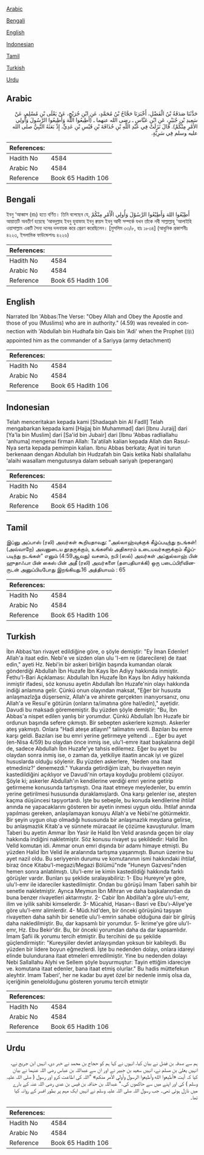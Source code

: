 [Arabic](#arabic)

[Bengali](#bengali)

[English](#english)

[Indonesian](#indonesian)

[Tamil](#tamil)

[Turkish](#turkish)

[Urdu](#urdu)

## Arabic


<div dir="rtl" lang="ar" style={{fontSize:'larger',backgroundColor:'#f8f9fa',padding:20}}>
حَدَّثَنَا صَدَقَةُ بْنُ الْفَضْلِ، أَخْبَرَنَا حَجَّاجُ بْنُ مُحَمَّدٍ، عَنِ ابْنِ جُرَيْجٍ، عَنْ يَعْلَى بْنِ مُسْلِمٍ، عَنْ سَعِيدِ بْنِ جُبَيْرٍ، عَنِ ابْنِ عَبَّاسٍ ـ رضى الله عنهما ـ ‏(‏أَطِيعُوا اللَّهَ وَأَطِيعُوا الرَّسُولَ وَأُولِي الأَمْرِ مِنْكُمْ‏)‏‏.‏ قَالَ نَزَلَتْ فِي عَبْدِ اللَّهِ بْنِ حُذَافَةَ بْنِ قَيْسِ بْنِ عَدِيٍّ، إِذْ بَعَثَهُ النَّبِيُّ صلى الله عليه وسلم فِي سَرِيَّةٍ‏.‏
</div>
<div style={{backgroundColor:'#f8f9fa',padding:20, marginBottom: 10}}><table> <thead> <tr> <th>References:</th> <th></th> </tr> </thead> <tbody><tr><td>Hadith No</td><td>4584</td></tr><tr><td>Arabic No</td><td>4584</td></tr><tr><td>Reference</td><td>Book 65 Hadith 106</td></tr></tbody></table></div>

## Bengali


<div dir="ltr" lang="bn" style={{fontSize:'larger',backgroundColor:'#f8f9fa',padding:20}}>
ইবনু ‘আব্বাস (রাঃ) হতে বর্ণিত। তিনি বলেছেন যে, أَطِيْعُوا اللهَ وَأَطِيْعُوا الرَّسُوْلَ وَأُولِي الْأَمْرِ مِنْكُمْ আয়াতটি অবতীর্ণ হয়েছে ‘আবদুল্লাহ ইবনু হুযাফাহ ইবনু ক্বায়স ইবনু আদী সম্পর্কে যখন তাঁকে নবী সাল্লাল্লাহু ‘আলাইহি ওয়াসাল্লাম একটি সৈন্য দলের দলনায়ক করে প্রেরণ করেছিলেন। [মুসলিম ৩৩/৮, হাঃ ১৮৩৪] (আধুনিক প্রকাশনীঃ ৪২২৩, ইসলামিক ফাউন্ডেশনঃ ৪২২৬)
</div>
<div style={{backgroundColor:'#f8f9fa',padding:20, marginBottom: 10}}><table> <thead> <tr> <th>References:</th> <th></th> </tr> </thead> <tbody><tr><td>Hadith No</td><td>4584</td></tr><tr><td>Arabic No</td><td>4584</td></tr><tr><td>Reference</td><td>Book 65 Hadith 106</td></tr></tbody></table></div>

## English


<div dir="ltr" lang="en" style={{fontSize:'larger',backgroundColor:'#f8f9fa',padding:20}}>
Narrated Ibn 'Abbas:The Verse: "Obey Allah and Obey the Apostle and those of you (Muslims) who are in authority." (4.59) was revealed in connection with 'Abdullah bin Hudhafa bin Qais bin 'Adi' when the Prophet (ﷺ) appointed him as the commander of a Sariyya (army detachment)
</div>
<div style={{backgroundColor:'#f8f9fa',padding:20, marginBottom: 10}}><table> <thead> <tr> <th>References:</th> <th></th> </tr> </thead> <tbody><tr><td>Hadith No</td><td>4584</td></tr><tr><td>Arabic No</td><td>4584</td></tr><tr><td>Reference</td><td>Book 65 Hadith 106</td></tr></tbody></table></div>

## Indonesian


<div dir="ltr" lang="id" style={{fontSize:'larger',backgroundColor:'#f8f9fa',padding:20}}>
Telah menceritakan kepada kami [Shadaqah bin Al Fadll] Telah mengabarkan kepada kami [Hajjaj bin Muhammad] dari [Ibnu Juraij] dari [Ya'la bin Muslim] dari [Sa'id bin Jubair] dari [Ibnu 'Abbas radliallahu 'anhuma] mengenai firman Allah: Ta'atilah kalian kepada Allah dan Rasul-Nya serta kepada pemimpin kalian. Ibnu Abbas berkata; Ayat ini turun berkenaan dengan Abdullah bin Hudzafah bin Qais ketika Nabi shallallahu 'alaihi wasallam mengutusnya dalam sebuah sariyah (peperangan)
</div>
<div style={{backgroundColor:'#f8f9fa',padding:20, marginBottom: 10}}><table> <thead> <tr> <th>References:</th> <th></th> </tr> </thead> <tbody><tr><td>Hadith No</td><td>4584</td></tr><tr><td>Arabic No</td><td>4584</td></tr><tr><td>Reference</td><td>Book 65 Hadith 106</td></tr></tbody></table></div>

## Tamil


<div dir="ltr" lang="ta" style={{fontSize:'larger',backgroundColor:'#f8f9fa',padding:20}}>
இப்னு அப்பாஸ் (ரலி) அவர்கள் கூறியதாவது: “அல்லாஹ்வுக்குக் கீழ்ப்படிந்து நடங்கள்! (அவ்வாறே) அவனுடைய தூதருக்கும், உங்களில் அதிகாரம் உடையவர்களுக்கும் கீழ்ப்படிந்து நடங்கள்” எனும் (4:59ஆவது) வசனம், நபி (ஸல்) அவர்கள் அப்துல்லாஹ் பின் ஹுதாஃபா பின் கைஸ் பின் அதீ (ரலி) அவர்களை (தளபதியாக்கி) ஒரு படைப்பிரிவினருடன் அனுப்பியபோது இறங்கியது.16 அத்தியாயம் : 65
</div>
<div style={{backgroundColor:'#f8f9fa',padding:20, marginBottom: 10}}><table> <thead> <tr> <th>References:</th> <th></th> </tr> </thead> <tbody><tr><td>Hadith No</td><td>4584</td></tr><tr><td>Arabic No</td><td>4584</td></tr><tr><td>Reference</td><td>Book 65 Hadith 106</td></tr></tbody></table></div>

## Turkish


<div dir="ltr" lang="tr" style={{fontSize:'larger',backgroundColor:'#f8f9fa',padding:20}}>
İbn Abbas'tan rivayet edildiğine göre, o şöyle demiştir: "Ey İman Edenler! Allah'a itaat edin. Nebi'e ve sizden olan ulu 'I-em re (idarecilere) de itaat edin," ayeti Hz. Nebi'in bir askeri birliğin başında kumandan olarak gönderdiği Abdullah İbn Huzafe İbn Kays İbn Adiyy hakkında inmiştir. Fethu'l-Bari Açıklaması: Abdullah İbn Huzafe İbn Kays İbn Adiyy hakkında inmiştir ifadesi, söz konusu ayetin Abdullah İbn Huzafe'nin olayı hakkında indiği anlamına gelir. Çünkü onun olayından maksat, "Eğer bir hususta anlaşmazlzğa düşerseniz, Allah'a ve ahirete gerçekten inanıyorsanız, onu Allah'a ve Resul'e götürün (onların ta/imatına göre hal/edin)," ayetidir. Davudi bu maksadı görememiştir. Bu yüzden şöyle demiştir: "Bu, İbn Abbas'a nispet edilen yanlış bir yorumdur. Çünkü Abdullah İbn Huzafe bir ordunun başında sefere çıkmıştı. Bir sebepten askerlere kızmıştı. Askerler ateş yakmıştı. Onlara "Hadi ateşe atlayın!" talimatını verdi. Bazıları bu emre karşı geldi. Bazıları ise bu emri yerine getirmeye yeltendi ... Eğer bu ayet (en-Nisa 4/59) bu olaydan önce inmiş ise, ulu'l-emre itaat başkalarına değil de, sadece Abdullah İbn Huzafe'ye tahsis edilemez. Eğer bu ayet bu olaydan sonra inmiş ise, o zaman da, yetkiliye itaatin ancak iyi ve güzel hususlarda olduğu söylenir. Bu yüzden askerlere, 'Neden ona itaat etmediniz?' denemezdi." Yukarıda getirdiğim izah, bu rivayetten neyin kastedildiğini açıklıyor ve Davudi'nin ortaya koyduğu problemi çözüyor. Şöyle ki; askerler Abdullah'ın kendilerine verdiği emri yerine getirip getirmeme konusunda tartışmıştı. Ona itaat etmeye meyledenler, bu emrin yerine getirilmesi hususunda duraklamışlardı. Ona karşı gelenler ise, ateşten kaçma düşüncesi taşıyortardı. İşte bu sebeple, bu konuda kendilerine ihtilaf anında ne yapacaklarını gösteren bir ayetin inmesi uygun oldu. İhtilaf anında yapılması gereken, anlaşılamayan konuyu Allah'a ve Nebii'ne götürmektir. Bir şeyin uygun olup olmadığı hususunda bir anlaşmazlık meydana gelirse, bu anlaşmazlık Kitab'a ve sünnete müracaat ile çözüme kavuşturulur. İmam Taberi bu ayetin Ammar İbn Yasir ile Halid İbn Velid arasında geçen bir olay hakkında indiğini nakletmiştir. Söz konusu rivayet şu şekildedir: Halid İbn Velld komutan idi. Ammar onun emri dışında bir adamı himaye etmişti. Bu yüzden Halid İbn Velid ile aralarında tartışma yaşanmıştı. Bunun üzerine bu ayet nazil oldu. Bu seriyyenin durumu ve komutanının ismi hakkındaki ihtilaf, biraz önce Kitabu'l-megazi/Megazi Bölümü"nde "Huneyn Gazvesi"nden hemen sonra anlatılmıştı. Ulu'l-emr iıe kimin kastedildiği hakkında farklı görüşler vardır. Bunları şu şeklide sıralayabiliriz: 1- Ebu Hureyre'ye göre, ulu'l-emr ile idareciler kastedilmiştir. Ondan bu görüşü İmam Taberi sahih bir senetle nakletmiştir. Ayrıca Meymun İbn Mihran ve daha başkalarından da buna benzer rivayetleri aktarmıştır. 2- Cabir İbn Abdillah'a göre ulu'l-emr, ilim ve iyilik sahibi kimselerdir. 3- Mücahid, Hasan-ı Basri ve Ebu'ı-Aliye'ye göre ulu'l-emr alimlerdir. 4- Müdı.hid'den, bir önceki görüşünü taşıyan rivayetten daha sahih bir senetle ulu'l-emrin sahabe olduğuna dair bir gilrüş daha nakledilmiştir. Bu, dar kapsamlı bir yorumdur. 5- İkrime'ye göre ulu'l-emr, Hz. Ebu Bekir'dir. Bu, bir önceki yorumdan daha da dar kapsamlıdır. İmam Şafii ilk yorumu tercih etmiştir. Bu tercihini de şu şekilde güçlendirmiştir: "Kureyşiiler devlet anlayışından yoksun bir kabileydi. Bu yüzden bir lidere boyun eğmezlerdi. İşte bu nedenden dolayı, onlara idareyi elinde bulundurana itaat etmeleri emredilmiştir. Yine bu nedenden dolayı Nebi Sallallahu Alyhi ve Sellem şöyle buyurmuştur: Tayin ettiğim idareciye ve. komutana itaat edenler, bana itaat etmiş olurlar." Bu hadis müttefekun aleyhtir. Imam Taberi', her ne kadar bu ayet özel bir nedenle inmiş olsa da, içeriğinin genelolduğunu gösteren yorumu tercih etmiştir
</div>
<div style={{backgroundColor:'#f8f9fa',padding:20, marginBottom: 10}}><table> <thead> <tr> <th>References:</th> <th></th> </tr> </thead> <tbody><tr><td>Hadith No</td><td>4584</td></tr><tr><td>Arabic No</td><td>4584</td></tr><tr><td>Reference</td><td>Book 65 Hadith 106</td></tr></tbody></table></div>

## Urdu


<div dir="rtl" lang="ur" style={{fontSize:'larger',backgroundColor:'#f8f9fa',padding:20}}>
ہم سے صدقہ بن فضل نے بیان کیا، انہوں نے کہا ہم کو حجاج بن محمد نے خبر دی، انہیں ابن جریج نے، انہیں یعلیٰ بن مسلم نے، انہیں سعید بن جبیر نے اور ان سے عبداللہ بن عباس رضی اللہ عنہما نے بیان کیا کہ آیت «أطيعوا الله وأطيعوا الرسول وأولي الأمر منكم‏» ”اللہ کی اطاعت کرو اور رسول ( صلی اللہ علیہ وسلم ) کی اور اپنے میں سے حاکموں کی۔“ عبداللہ بن حذافہ بن قیس بن عدی رضی اللہ عنہ کے بارے میں نازل ہوئی تھی۔ جب رسول اللہ صلی اللہ علیہ وسلم نے انہیں ایک مہم پر بطور افسر کے روانہ کیا تھا۔
</div>
<div style={{backgroundColor:'#f8f9fa',padding:20, marginBottom: 10}}><table> <thead> <tr> <th>References:</th> <th></th> </tr> </thead> <tbody><tr><td>Hadith No</td><td>4584</td></tr><tr><td>Arabic No</td><td>4584</td></tr><tr><td>Reference</td><td>Book 65 Hadith 106</td></tr></tbody></table></div>